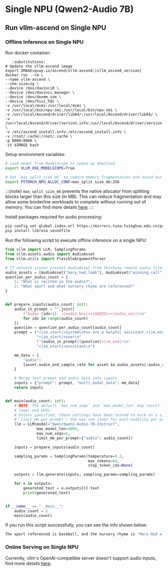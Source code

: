 # Single NPU (Qwen2-Audio 7B)

## Run vllm-ascend on Single NPU

### Offline Inference on Single NPU

Run docker container:

```{code-block} bash
   :substitutions:
# Update the vllm-ascend image
export IMAGE=quay.io/ascend/vllm-ascend:|vllm_ascend_version|
docker run --rm \
--name vllm-ascend \
--shm-size=1g \
--device /dev/davinci0 \
--device /dev/davinci_manager \
--device /dev/devmm_svm \
--device /dev/hisi_hdc \
-v /usr/local/dcmi:/usr/local/dcmi \
-v /usr/local/bin/npu-smi:/usr/local/bin/npu-smi \
-v /usr/local/Ascend/driver/lib64/:/usr/local/Ascend/driver/lib64/ \
-v /usr/local/Ascend/driver/version.info:/usr/local/Ascend/driver/version.info \
-v /etc/ascend_install.info:/etc/ascend_install.info \
-v /root/.cache:/root/.cache \
-p 8000:8000 \
-it $IMAGE bash
```

Setup environment variables:

```bash
# Load model from ModelScope to speed up download
export VLLM_USE_MODELSCOPE=True

# Set `max_split_size_mb` to reduce memory fragmentation and avoid out of memory
export PYTORCH_NPU_ALLOC_CONF=max_split_size_mb:256
```

:::{note}
`max_split_size_mb` prevents the native allocator from splitting blocks larger than this size (in MB). This can reduce fragmentation and may allow some borderline workloads to complete without running out of memory. You can find more details [<u>here</u>](https://www.hiascend.com/document/detail/zh/CANNCommunityEdition/800alpha003/apiref/envref/envref_07_0061.html).
:::

Install packages required for audio processing:

```bash
pip config set global.index-url https://mirrors.tuna.tsinghua.edu.cn/pypi/web/simple
pip install librosa soundfile
```

Run the following script to execute offline inference on a single NPU:

```python
from vllm import LLM, SamplingParams
from vllm.assets.audio import AudioAsset
from vllm.utils import FlexibleArgumentParser

# If network issues prevent AudioAsset from fetching remote audio files, retry or check your network.
audio_assets = [AudioAsset("mary_had_lamb"), AudioAsset("winning_call")]
question_per_audio_count = {
    1: "What is recited in the audio?",
    2: "What sport and what nursery rhyme are referenced?"
}


def prepare_inputs(audio_count: int):
    audio_in_prompt = "".join([
        f"Audio {idx+1}: <|audio_bos|><|AUDIO|><|audio_eos|>\n"
        for idx in range(audio_count)
    ])
    question = question_per_audio_count[audio_count]
    prompt = ("<|im_start|>system\nYou are a helpful assistant.<|im_end|>\n"
              "<|im_start|>user\n"
              f"{audio_in_prompt}{question}<|im_end|>\n"
              "<|im_start|>assistant\n")

    mm_data = {
        "audio":
        [asset.audio_and_sample_rate for asset in audio_assets[:audio_count]]
    }

    # Merge text prompt and audio data into inputs
    inputs = {"prompt": prompt, "multi_modal_data": mm_data}
    return inputs


def main(audio_count: int):
    # NOTE: The default `max_num_seqs` and `max_model_len` may result in OOM on
    # lower-end GPUs.
    # Unless specified, these settings have been tested to work on a single L4.
    # `limit_mm_per_prompt`: the max num items for each modality per prompt.
    llm = LLM(model="Qwen/Qwen2-Audio-7B-Instruct",
              max_model_len=4096,
              max_num_seqs=5,
              limit_mm_per_prompt={"audio": audio_count})

    inputs = prepare_inputs(audio_count)

    sampling_params = SamplingParams(temperature=0.2,
                                     max_tokens=64,
                                     stop_token_ids=None)

    outputs = llm.generate(inputs, sampling_params=sampling_params)

    for o in outputs:
        generated_text = o.outputs[0].text
        print(generated_text)


if __name__ == "__main__":
    audio_count = 2
    main(audio_count)
```

If you run this script successfully, you can see the info shown below:

```bash
The sport referenced is baseball, and the nursery rhyme is 'Mary Had a Little Lamb'.
```

### Online Serving on Single NPU

Currently, vllm's OpenAI-compatible server doesn't support audio inputs, find more details [<u>here</u>](https://github.com/vllm-project/vllm/issues/19977).
